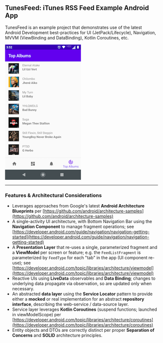## TunesFeed: iTunes RSS Feed Example Android App

TunesFeed is an example project that demonstrates use of the latest Android Development best-practices
for UI (JetPack/Lifecycle), Navigation, MVVM (ViewBinding and DataBinding), Kotlin Coroutines, etc.

![Screenshot](images/tunesFeed-screeshot-topAlbums1-250x.png)

----

### Features & Architectural Considerations

 - Leverages approaches from Google's latest **Android Architecture Blueprints** per [https://github.com/android/architecture-samples](https://github.com/android/architecture-samples)
 - A single-activity UI architecture, with Bottom Navigation Bar using the **Navigation Component** to manage fragment operations; see [https://developer.android.com/guide/navigation/navigation-getting-started](https://developer.android.com/guide/navigation/navigation-getting-started)
 - A **Presentation Layer** that re-uses a single, parameterized fragment and a **ViewModel** per screen or feature; e.g. the `FeedListFragment` is parameterized by `FeedType` for each "tab" in the app (UI component re-use); see [https://developer.android.com/topic/libraries/architecture/viewmodel](https://developer.android.com/topic/libraries/architecture/viewmodel)
 - Reactive UIs using **LiveData** observables and **Data Binding**; changes to underlying data propagate via observation, so are updated only when necessary.
 - An abstracted **data layer** using the **Service Locator** pattern to provide either a **mocked** or real implementation for an abstract **repository interface**, describing the web-service / data-source layer.
 - Service layer leverages **Kotlin Coroutines** (suspend functions; launched in viewModelScope) per [https://developer.android.com/topic/libraries/architecture/coroutines](https://developer.android.com/topic/libraries/architecture/coroutines)
 - Entity objects and DTOs are correctly distinct per proper **Separation of Concerns** and **SOLID** architecture principles.
